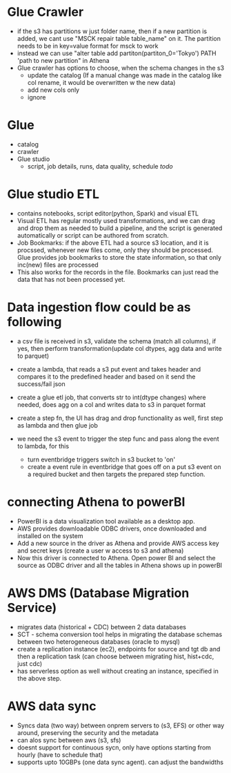 # Glue Crawler 
- if the s3 has partitions w just folder name, then if a new partition is added, we cant use "MSCK repair table table_name" on it. The partition needs to be in key=value format for msck to work
- instead we can use "alter table add partiton(partiton_0='Tokyo') PATH 'path to new partition" in Athena
- Glue crawler has options to choose, when the schema changes in the s3
  - update the catalog (If a manual change was made in the catalog like col rename, it would be overwritten w the new data)
  - add new cols only 
  - ignore 

# Glue 
- catalog
- crawler
- Glue studio
  - script, job details, runs, data quality, schedule *todo*

# Glue studio ETL 
- contains notebooks, script editor(python, Spark) and visual ETL 
- Visual ETL has regular mostly used transformations, and we can drag and drop them as needed to build a pipeline, and the script is generated automatically or script can be authored from scratch.
- Job Bookmarks: if the above ETL had a source s3 location, and it is procssed, whenever new files come, only they should be processed. Glue provides job bookmarks to store the state information, so that only inc(new) files are processed
- This also works for the records in the file. Bookmarks can just read the data that has not been processed yet.


# Data ingestion flow could be as following
- a csv file is received in s3, validate the schema (match all columns), if yes, then perform transformation(update col dtypes, agg data and write to parquet)

- create a lambda, that reads a s3 put event and takes header and compares it to the predefined header and based on it send the success/fail json
- create a glue etl job, that converts str to int(dtype changes) where needed, does agg on a col and writes data to s3 in parquet format
- create a step fn, the UI has drag and drop functionality as well, first step as lambda and then glue job
- we need the s3 event to trigger the step func and pass along the event to lambda, for this 
  - turn eventbridge triggers switch in s3 bucket to 'on'
  - create a event rule in eventbridge that goes off on a put s3 event on a required bucket and then targets the prepared step function.


# connecting Athena to powerBI 
- PowerBI is a data visualization tool available as a desktop app. 
- AWS provides downloadable ODBC drivers, once downloaded and installed on the system
- Add a new source in the driver as Athena and provide AWS access key and secret keys (create a user w access to s3 and athena)
- Now this driver is connected to Athena. Open power BI and select the source as ODBC driver and all the tables in Athena shows up in powerBI

# AWS DMS (Database Migration Service)
- migrates data (historical + CDC) between 2 data databases 
- SCT - schema conversion tool helps in migrating the database schemas between two heterogeneous databases (oracle to mysql)
- create a replication instance (ec2), endpoints for source and tgt db and then a replication task (can choose between migrating hist, hist+cdc, just cdc)
- has serverless option as well without creating an instance, specified in the above step.


# AWS data sync
- Syncs data (two way) between onprem servers to (s3, EFS) or other way around, preserving the security and the metadata
- can alos sync between aws (s3, sfs)
- doesnt support for continuous sycn, only have options starting from hourly (have to schedule that)
- supports upto 10GBPs (one data sync agent). can adjust the bandwidths